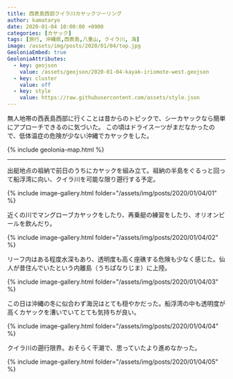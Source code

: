 ```yaml
---
title: 西表島西部クイラ川カヤックツーリング
author: kamataryo
date: 2020-01-04 10:00:00 +0900
categories: [カヤック]
tags: [旅行, 沖縄県,西表島,八重山, クイラ川, 海]
image: /assets/img/posts/2020/01/04/top.jpg
GeoloniaEmbed: true
GeoloniaAttributes:
  - key: geojson
    value: /assets/geojson/2020-01-04-kayak-iriomote-west.geojson
  - key: cluster
    value: off
  - key: style
    value: https://raw.githubusercontent.com/assets/style.json
---
```


無人地帯の西表島西部に行くことは昔からのトピックで、シーカヤックなら簡単にアプローチできるのに気づいた。
この頃はドライスーツがまだなかったので、低体温症の危険が少ない沖縄でカヤックをした。

{% include geolonia-map.html %}

---

出艇地点の祖納で前日のうちにカヤックを組み立て。祖納の半島をぐるっと回って船浮湾に向い、クイラ川を可能な限り遡行する予定。

{% include image-gallery.html folder="/assets/img/posts/2020/01/04/01" %}

近くの川でマングローブカヤックをしたり、再乗艇の練習をしたり、オリオンビールを飲んだり。

{% include image-gallery.html folder="/assets/img/posts/2020/01/04/02" %}

リーフ内はある程度水深もあり、透明度も高く座礁する危険も少なく感じた。仙人が昔住んでいたという内離島（うちぱなりじま）に上陸。

{% include image-gallery.html folder="/assets/img/posts/2020/01/04/03" %}

この日は沖縄の冬に似合わず海況はとても穏やかだった。船浮湾の中も透明度が高くカヤックを漕いでいてとても気持ちが良い。

{% include image-gallery.html folder="/assets/img/posts/2020/01/04/04" %}

クイラ川の遡行限界。おそらく干潮で、思っていたより進めなかった。

{% include image-gallery.html folder="/assets/img/posts/2020/01/04/05" %}
